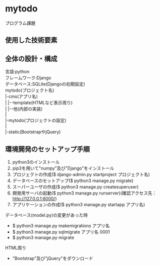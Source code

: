 # mytodo
プログラム課題
## 使用した技術要素

## 全体の設計・構成
言語:python  
フレームワーク:Django  
データベース:SQLite(Djangoの初期設定)  
mytodo(プロジェクト名)  
|-cms(アプリ名)  
| |--template(HTMLなど表示周り)  
| |--他(内部の実装)  
|  
|-mytodo(プロジェクトの設定)  
|  
|-static(BootstrapやjQuery)  

## 環境開発のセットアップ手順
1. python3のインストール
2. pip3を用いて"numpy"及び"Django"をインストール
3. プロジェクトの作成($ django-admin.py startproject プロジェクト名)
4. データベースのセットアップ($ python3 manage.py migrate)
5. スーパーユーザの作成($ python3 manage.py createsuperuser)
6. 開発用サーバの起動($ python3 manage.py runserver)(確認アクセス先：http://127.0.0.1:8000/)
7. アプリケーションの作成($ python3 manage.py startapp アプリ名)

データベース(model.py)の変更があった時
* $ python3 manage.py makemigrations アプリ名
* $ python3 manage.py sqlmigrate アプリ名 0001
* $ python3 manage.py migrate

HTML周り
* "Bootstrap"及び"jQuery"をダウンロード
